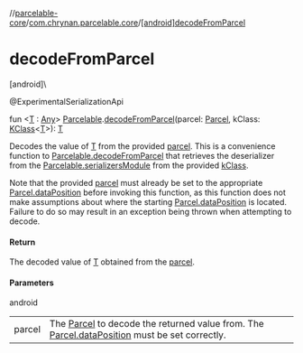 //[parcelable-core](../../index.md)/[com.chrynan.parcelable.core](index.md)/[[android]decodeFromParcel]([android]decode-from-parcel.md)

# decodeFromParcel

[android]\

@ExperimentalSerializationApi

fun &lt;[T]([android]decode-from-parcel.md) : [Any](https://kotlinlang.org/api/latest/jvm/stdlib/kotlin/-any/index.html)&gt; [Parcelable](-parcelable/index.md#1131268509%2FExtensions%2F-1462739831).[decodeFromParcel]([android]decode-from-parcel.md)(parcel: [Parcel](../../../parcelable-core/parcelable-core/com.chrynan.parcelable.core/-parcel/index.md), kClass: [KClass](https://kotlinlang.org/api/latest/jvm/stdlib/kotlin.reflect/-k-class/index.html)&lt;[T]([android]decode-from-parcel.md)&gt;): [T]([android]decode-from-parcel.md)

Decodes the value of [T]([android]decode-from-parcel.md) from the provided [parcel]([android]decode-from-parcel.md). This is a convenience function to [Parcelable.decodeFromParcel](../../../parcelable-core/parcelable-core/com.chrynan.parcelable.core/-parcelable/decode-from-parcel.md) that retrieves the deserializer from the [Parcelable.serializersModule](../../../parcelable-core/parcelable-core/com.chrynan.parcelable.core/-parcelable/serializers-module.md) from the provided [kClass]([android]decode-from-parcel.md).

Note that the provided [parcel]([android]decode-from-parcel.md) must already be set to the appropriate [Parcel.dataPosition](../../../parcelable-core/parcelable-core/com.chrynan.parcelable.core/-parcel/data-position.md) before invoking this function, as this function does not make assumptions about where the starting [Parcel.dataPosition](../../../parcelable-core/parcelable-core/com.chrynan.parcelable.core/-parcel/data-position.md) is located. Failure to do so may result in an exception being thrown when attempting to decode.

#### Return

The decoded value of [T]([android]decode-from-parcel.md) obtained from the [parcel]([android]decode-from-parcel.md).

#### Parameters

android

| | |
|---|---|
| parcel | The [Parcel](../../../parcelable-core/parcelable-core/com.chrynan.parcelable.core/-parcel/index.md) to decode the returned value from. The [Parcel.dataPosition](../../../parcelable-core/parcelable-core/com.chrynan.parcelable.core/-parcel/data-position.md) must be set correctly. |
